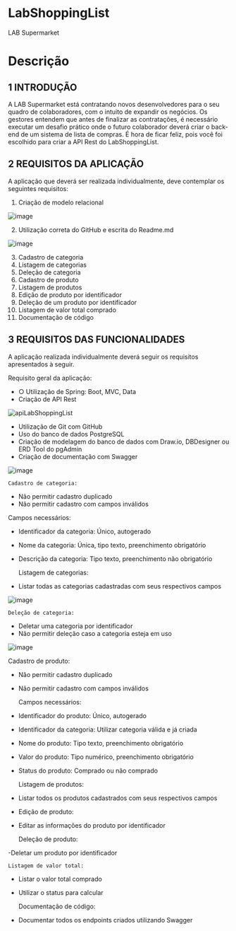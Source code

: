 # LabShoppingList
LAB Supermarket

# Descrição

## 1 INTRODUÇÃO
A LAB Supermarket está contratando novos desenvolvedores para o seu quadro de colaboradores, com o intuito de expandir os negócios. Os gestores entendem que antes de finalizar as contratações, é necessário executar um desafio prático onde o futuro colaborador deverá criar o back-end de um sistema de lista de compras. É hora de ficar feliz, pois você foi escolhido para criar a API Rest do LabShoppingList.

## 2 REQUISITOS DA APLICAÇÃO

A aplicação que deverá ser realizada individualmente, deve contemplar os seguintes requisitos:

1.	Criação de modelo relacional

![image](https://user-images.githubusercontent.com/102738744/205293637-6ebc64a2-a438-474e-b3a1-2c5520677221.png)



2.	Utilização correta do GitHub e escrita do Readme.md

![image](https://user-images.githubusercontent.com/102738744/205294410-d0c0a31d-7fa0-4473-beb2-45d671ee309d.png)


3.	Cadastro de categoria
4.	Listagem de categorias
5.	Deleção de categoria
6.	Cadastro de produto
7.	Listagem de produtos
8.	Edição de produto por identificador
9.	Deleção de um produto por identificador
10.	Listagem de valor total comprado
11.	Documentação de código

## 3 REQUISITOS DAS FUNCIONALIDADES
A aplicação realizada individualmente deverá seguir os requisitos apresentados à seguir.

Requisito geral da aplicação:

- ○	Utilização de Spring: Boot, MVC, Data
-	Criação de API Rest

![apiLabShoppingList](https://user-images.githubusercontent.com/102738744/205293743-30e29175-44cd-461c-8e2f-d39c67b09090.png)


-	Utilização de Git com GitHub
-	Uso do banco de dados PostgreSQL
-	Criação de modelagem do banco de dados com Draw.io, DBDesigner ou ERD Tool do pgAdmin
-	Criação de documentação com Swagger

![image](https://user-images.githubusercontent.com/102738744/205294937-cb105386-c987-4152-991a-949d66d4d3e9.png)


	Cadastro de categoria:
-	Não permitir cadastro duplicado
-	Não permitir cadastro com campos inválidos

Campos necessários:

*	Identificador da categoria: Único, autogerado
*	Nome da categoria: Única, tipo texto, preenchimento obrigatório
* Descrição da categoria: Tipo texto, preenchimento não obrigatório

	Listagem de categorias:
-	Listar todas as categorias cadastradas com seus respectivos campos

![image](https://user-images.githubusercontent.com/102738744/205295582-b9fc2f26-98b7-447a-8726-d5a34dd72b94.png)


	Deleção de categoria:
-	Deletar uma categoria por identificador
-	Não permitir deleção caso a categoria esteja em uso

![image](https://user-images.githubusercontent.com/102738744/205295222-455509f2-2b1f-4c5f-8e60-bdb29c554961.png)



  Cadastro de produto:
-	Não permitir cadastro duplicado
-	Não permitir cadastro com campos inválidos

	Campos necessários:
  
*	Identificador do produto: Único, autogerado
*	Identificador da categoria: Utilizar categoria válida e já criada
*	Nome do produto: Tipo texto, preenchimento obrigatório
*	Valor do produto: Tipo numérico, preenchimento obrigatório
*	Status do produto: Comprado ou não comprado

	Listagem de produtos:
  
-	Listar todos os produtos cadastrados com seus respectivos campos

*	Edição de produto:
- Editar as informações do produto por identificador
  
  Deleção de produto:

-Deletar um produto por identificador

	Listagem de valor total:
-	Listar o valor total comprado
-	Utilizar o status para calcular

	Documentação de código:
-	Documentar todos os endpoints criados utilizando Swagger 
